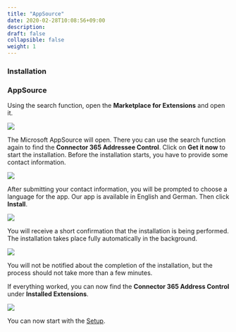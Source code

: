 ```yaml
---
title: "AppSource"
date: 2020-02-28T10:08:56+09:00
description: 
draft: false
collapsible: false
weight: 1
---
```

### Installation

### AppSource

Using the search function, open the **Marketplace for Extensions** and open it.

![](images/XRechnung/marketplacesuch.PNG)

The Microsoft AppSource will open. There you can use the search function again to find the **Connector 365 Addressee Control**. Click on **Get it now** to start the installation. Before the installation starts, you have to provide some contact information.

![](images/apps/ctimarketplacesearch.PNG)

After submitting your contact information, you will be prompted to choose a language for the app. Our app is available in English and German. Then click **Install**.

![](images/XRechnung/xrechnungsprache.PNG)

You will receive a short confirmation that the installation is being performed. The installation takes place fully automatically in the background.

![](images/XRechnung/xrechnunginstallation.PNG)

You will not be notified about the completion of the installation, but the process should not take more than a few minutes.

If everything worked, you can now find the **Connector 365 Address Control** under **Installed Extensions**.

![](images/apps/ctiinstalledde.PNG)

You can now start with the [Setup](en-us/apps/addressee-control/first-steps/setup/).




